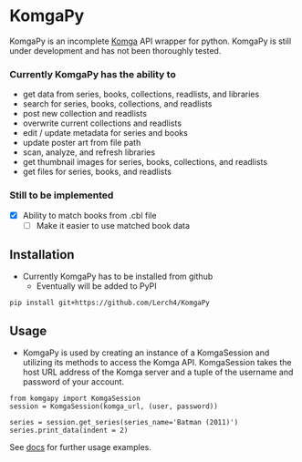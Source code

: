 # KomgaPy

KomgaPy is an incomplete [Komga](https://komga.org/) API wrapper for python. KomgaPy is still under development and has not been thoroughly tested.

### Currently KomgaPy has the ability to

- get data from series, books, collections, readlists, and libraries
- search for series, books, collections, and readlists
- post new collection and readlists
- overwrite current collections and readlists
- edit / update metadata for series and books
- update poster art from file path
- scan, analyze, and refresh libraries
- get thumbnail images for series, books, collections, and readlists
- get files for series, books, and readlists

### Still to be implemented
- [x] Ability to match books from .cbl file
	- [ ] Make it easier to use matched book data

## **Installation**
- Currently KomgaPy has to be installed from github
	- Eventually will be added to PyPI 

```
pip install git+https://github.com/Lerch4/KomgaPy
```

## **Usage**

- KomgaPy is used by creating an instance of a KomgaSession and utilizing its methods to access the Komga API. KomgaSession takes the host URL address of the Komga server and a tuple of the username and password of your account.

```
from komgapy import KomgaSession
session = KomgaSession(komga_url, (user, password))

series = session.get_series(series_name='Batman (2011)')
series.print_data(indent = 2)
```

See [docs](./docs/) for further usage examples.
